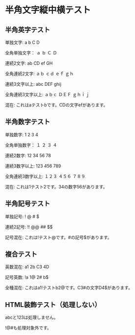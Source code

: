 # 半角文字縦中横テスト

## 半角英字テスト

単独文字: a b C D

全角単独文字： ａ ｂ Ｃ Ｄ

連続2文字: ab CD ef GH 

全角連続2文字: ａｂ ｃｄ ｅｆ ｇｈ

連続3文字以上: abc DEF ghij

全角連続3文字以上: ａｂｃ ＤＥＦ ｇｈｉｊ

混在: これはaテストbです。CDの文字efがあります。

## 半角数字テスト

単独数字: 1 2 3 4

全角単独数字： １ ２ ３ ４

連続2数字: 12 34 56 78

連続3数字以上: 123 456 789

全角連続3数字以上: １２３ ４５６ ７８９

混在: これは1テスト2です。34の数字56があります。

## 半角記号テスト

単独記号: ! @ # $

連続2記号: !! @@ ## $$

記号混在: これは!テスト@です。#の記号$があります。

## 複合テスト

英数混在: a1 2b C3 4D

記号英数: !a 1@ 2# b$

全種混在: これはa1!テストb2@です。C3#の文字D4$があります。

## HTML装飾テスト（処理しない）

<span>abc</span>と<span>123</span>は処理しません。

<span>!@#</span>も処理対象外です。

